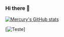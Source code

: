 ### Hi there 👋



[![Mercury's GitHub stats](https://github-readme-stats.vercel.app/api?username=mercuryVM)](https://github.com/anuraghazra/github-readme-stats)

[![Teste](https://img.shields.io/badge/Amazon_AWS-FF9900?style=for-the-badge&logo=amazonaws&logoColor=white)]
